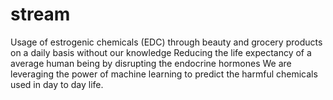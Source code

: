 # stream
Usage of estrogenic chemicals (EDC) through beauty and grocery products on a daily basis without our knowledge
Reducing the life expectancy of a average human being by disrupting the endocrine hormones
We are leveraging the power of machine learning to predict the harmful chemicals used in day to day life.
